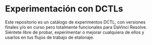 # Experimentación con DCTLs
Este repositorio es un catálogo de experimentos DCTL, con versiones finales y/o en curso pero totalmente funcionales para DaVinci Resolve. Siéntete libre de probar, experimentar o mejorar cualquiera de ellos y usarlos en tus flujos de trabajo de etalonaje.
